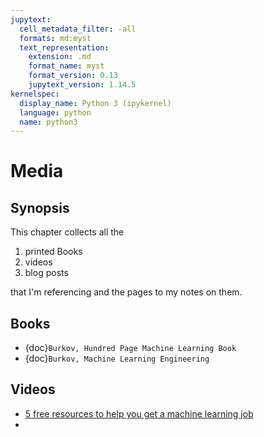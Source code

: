 ```yaml
---
jupytext:
  cell_metadata_filter: -all
  formats: md:myst
  text_representation:
    extension: .md
    format_name: myst
    format_version: 0.13
    jupytext_version: 1.14.5
kernelspec:
  display_name: Python 3 (ipykernel)
  language: python
  name: python3
---
```


# Media

## Synopsis

This chapter collects all the 
1. printed Books 
1. videos
1. blog posts

that I'm referencing and the pages to my notes on them.

## Books

* {doc}`Burkov, Hundred Page Machine Learning Book`
* {doc}`Burkov, Machine Learning Engineering`

## Videos

* [5 free resources to help you get a machine learning job](https://youtu.be/Al4bwR--BgY)
*
